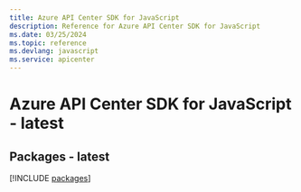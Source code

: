 ```yaml
---
title: Azure API Center SDK for JavaScript
description: Reference for Azure API Center SDK for JavaScript
ms.date: 03/25/2024
ms.topic: reference
ms.devlang: javascript
ms.service: apicenter
---
```

# Azure API Center SDK for JavaScript - latest
## Packages - latest
[!INCLUDE [packages](api-center-index.md)]